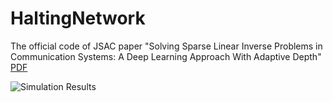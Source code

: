 # HaltingNetwork
The official code of JSAC paper "Solving Sparse Linear Inverse Problems in Communication Systems: A Deep Learning Approach With Adaptive Depth"
[PDF](https://ieeexplore.ieee.org/abstract/document/9252937/)

![Simulation Results](https://github.com/wc253/HaltingNetwork/tree/main/images/error_layer.png)
